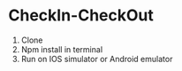 #  CheckIn-CheckOut 


1. Clone 
2. Npm install in terminal
3. Run on IOS simulator or Android emulator
